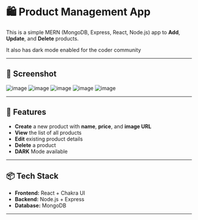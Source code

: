 # 🛍️ **Product Management App**

This is a simple MERN (MongoDB, Express, React, Node.js) app to **Add**, **Update**, and **Delete** products.


It also has dark mode enabled for the coder community

---

## 📸 **Screenshot**
![image](https://github.com/user-attachments/assets/17cd42f3-903d-4477-8429-4fa4c2739617)
![image](https://github.com/user-attachments/assets/a0a1f67e-a98c-409e-bb0a-e2501c272d8c)
![image](https://github.com/user-attachments/assets/9701728d-2fcf-425b-8c86-398402c32f86)
![image](https://github.com/user-attachments/assets/0a1511a6-0666-4416-841b-53309603941e)
![image](https://github.com/user-attachments/assets/5540f395-4fa9-4ca7-b80b-8e34fe4f139b)

---

## 🚀 **Features**

- **Create** a new product with **name**, **price**, and **image URL**
- **View** the list of all products
- **Edit** existing product details
- **Delete** a product
- **DARK** Mode available 

---

## 📦 **Tech Stack**

- **Frontend:** React + Chakra UI  
- **Backend:** Node.js + Express  
- **Database:** MongoDB

---


